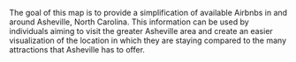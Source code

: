 The goal of this map is to provide a simplification of available Airbnbs in and around Asheville, North Carolina. This information can be used by individuals aiming to visit the greater Asheville area and create an easier visualization of the location in which they are staying compared to the many attractions that Asheville has to offer.
